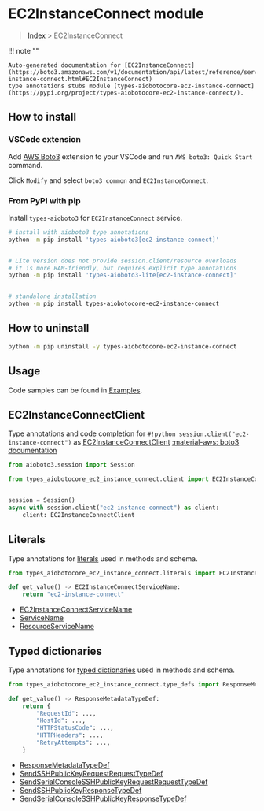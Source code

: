 # EC2InstanceConnect module

> [Index](../README.md) > EC2InstanceConnect


!!! note ""

    Auto-generated documentation for [EC2InstanceConnect](https://boto3.amazonaws.com/v1/documentation/api/latest/reference/services/ec2-instance-connect.html#EC2InstanceConnect)
    type annotations stubs module [types-aiobotocore-ec2-instance-connect](https://pypi.org/project/types-aiobotocore-ec2-instance-connect/).

## How to install

### VSCode extension

Add [AWS Boto3](https://marketplace.visualstudio.com/items?itemName=Boto3typed.boto3-ide)
extension to your VSCode and run `AWS boto3: Quick Start` command.

Click `Modify` and select `boto3 common` and `EC2InstanceConnect`.

### From PyPI with pip

Install `types-aioboto3` for `EC2InstanceConnect` service.

```bash
# install with aioboto3 type annotations
python -m pip install 'types-aioboto3[ec2-instance-connect]'


# Lite version does not provide session.client/resource overloads
# it is more RAM-friendly, but requires explicit type annotations
python -m pip install 'types-aioboto3-lite[ec2-instance-connect]'


# standalone installation
python -m pip install types-aiobotocore-ec2-instance-connect
```



## How to uninstall

```bash
python -m pip uninstall -y types-aiobotocore-ec2-instance-connect
```

## Usage

Code samples can be found in [Examples](./usage.md).

## EC2InstanceConnectClient

Type annotations and code completion for  `#!python session.client("ec2-instance-connect")` as [EC2InstanceConnectClient](./client.md)
[:material-aws: boto3 documentation](https://boto3.amazonaws.com/v1/documentation/api/latest/reference/services/ec2-instance-connect.html#EC2InstanceConnect.Client)

```python title="Usage example"
from aioboto3.session import Session

from types_aiobotocore_ec2_instance_connect.client import EC2InstanceConnectClient


session = Session()
async with session.client("ec2-instance-connect") as client:
    client: EC2InstanceConnectClient
```








## Literals

Type annotations for [literals](./literals.md) used in methods and schema.

```python title="Usage example"
from types_aiobotocore_ec2_instance_connect.literals import EC2InstanceConnectServiceName

def get_value() -> EC2InstanceConnectServiceName:
    return "ec2-instance-connect"
```

- [EC2InstanceConnectServiceName](./literals.md#ec2instanceconnectservicename)
- [ServiceName](./literals.md#servicename)
- [ResourceServiceName](./literals.md#resourceservicename)




## Typed dictionaries

Type annotations for [typed dictionaries](./type_defs.md) used in methods and schema.

```python title="Usage example"
from types_aiobotocore_ec2_instance_connect.type_defs import ResponseMetadataTypeDef

def get_value() -> ResponseMetadataTypeDef:
    return {
        "RequestId": ...,
        "HostId": ...,
        "HTTPStatusCode": ...,
        "HTTPHeaders": ...,
        "RetryAttempts": ...,
    }
```

- [ResponseMetadataTypeDef](./type_defs.md#responsemetadatatypedef)
- [SendSSHPublicKeyRequestRequestTypeDef](./type_defs.md#sendsshpublickeyrequestrequesttypedef)
- [SendSerialConsoleSSHPublicKeyRequestRequestTypeDef](./type_defs.md#sendserialconsolesshpublickeyrequestrequesttypedef)
- [SendSSHPublicKeyResponseTypeDef](./type_defs.md#sendsshpublickeyresponsetypedef)
- [SendSerialConsoleSSHPublicKeyResponseTypeDef](./type_defs.md#sendserialconsolesshpublickeyresponsetypedef)

